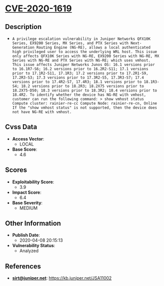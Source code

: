 
# [CVE-2020-1619](https://kb.juniper.net/JSA11002)

## Description

- `A privilege escalation vulnerability in Juniper Networks QFX10K Series, EX9200 Series, MX Series, and PTX Series with Next-Generation Routing Engine (NG-RE), allows a local authenticated high privileged user to access the underlying WRL host. This issue only affects QFX10K Series with NG-RE, EX9200 Series with NG-RE, MX Series with NG-RE and PTX Series with NG-RE; which uses vmhost. This issue affects Juniper Networks Junos OS: 16.1 versions prior to 16.1R7-S6; 16.2 versions prior to 16.2R2-S11; 17.1 versions prior to 17.1R2-S11, 17.1R3; 17.2 versions prior to 17.2R1-S9, 17.2R3-S3; 17.3 versions prior to 17.3R2-S5, 17.3R3-S7; 17.4 versions prior to 17.4R2-S7, 17.4R3; 18.1 versions prior to 18.1R3-S4; 18.2 versions prior to 18.2R3; 18.2X75 versions prior to 18.2X75-D50; 18.3 versions prior to 18.3R2; 18.4 versions prior to 18.4R2. To identify whether the device has NG-RE with vmhost, customer can run the following command: > show vmhost status Compute cluster: rainier-re-cc Compute Node: rainier-re-cn, Online If the "show vmhost status" is not supported, then the device does not have NG-RE with vmhost.`

## Cvss Data

- **Access Vector**:
  - LOCAL
- **Base Score**:
  - 4.6

## Scores

- **Exploitability Score**:
  - 3.9
- **Impact Score**:
  - 6.4
- **Base Severity**:
  - MEDIUM

## Other Information

- **Publish Date**:
  - 2020-04-08 20:15:13
- **Vulnerability Status**:
  - Analyzed

## References

- **sirt@juniper.net**: https://kb.juniper.net/JSA11002

